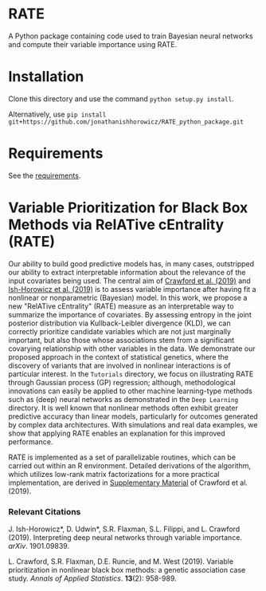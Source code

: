 # RATE

A Python package containing code used to train Bayesian neural networks and compute their variable importance using RATE.

# Installation

Clone this directory and use the command `python setup.py install`.

Alternatively, use `pip install git+https://github.com/jonathanishhorowicz/RATE_python_package.git`

# Requirements

See the [requirements](requirements.txt). 

# Variable Prioritization for Black Box Methods via RelATive cEntrality (RATE)
Our ability to build good predictive models has, in many cases, outstripped our ability to extract interpretable information about the relevance of the input covariates being used. The central aim of [Crawford et al. (2019)](https://arxiv.org/abs/1801.07318) and [Ish-Horowicz et al. (2019)](https://arxiv.org/abs/1901.09839) is to assess variable importance after having fit a nonlinear or nonparametric (Bayesian) model. In this work, we propose a new "RelATive cEntrality" (RATE) measure as an interpretable way to summarize the importance of covariates. By assessing entropy in the joint posterior distribution via Kullback-Leibler divergence (KLD), we can correctly prioritize candidate variables which are not just marginally important, but also those whose associations stem from a significant covarying relationship with other variables in the data. We demonstrate our proposed approach in the context of statistical genetics, where the discovery of variants that are involved in nonlinear interactions is of particular interest. In the `Tutorials` directory, we focus on illustrating RATE through Gaussian process (GP) regression; although, methodological innovations can easily be applied to other machine learning-type methods such as (deep) neural networks as demonstrated in the `Deep Learning` directory. It is well known that nonlinear methods often exhibit greater predictive accuracy than linear models, particularly for outcomes generated by complex data architectures. With simulations and real data examples, we show that applying RATE enables an explanation for this improved performance.

RATE is implemented as a set of parallelizable routines, which can be carried out within an R environment.  Detailed derivations of the algorithm, which utilizes low-rank matrix factorizations for a more practical implementation, are derived in [Supplementary Material](http://lcrawlab.com/Papers/RATE_SI.pdf) of Crawford et al. (2019).


### Relevant Citations

J. Ish-Horowicz*, D. Udwin*, S.R. Flaxman, S.L. Filippi, and L. Crawford (2019). Interpreting deep neural networks through variable importance. _arXiv_. 1901.09839.

L. Crawford, S.R. Flaxman, D.E. Runcie, and M. West (2019). Variable prioritization in nonlinear black box methods: a genetic association case study. _Annals of Applied Statistics_. **13**(2): 958-989.

